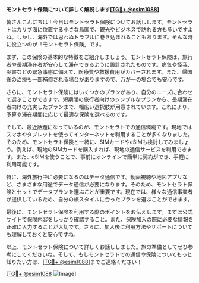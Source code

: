 **モントセラト保険について詳しく解説します[[TG💪+ @esim1088](https://t.me/s/esim1088)]**

皆さんこんにちは！今日はモントセラト保険についてお話しします。モントセラトはカリブ海に位置する小さな島国で、観光やビジネスで訪れる方も多いですよね。しかし、海外では思わぬトラブルに巻き込まれることもあります。そんな時に役立つのが「モントセラト保険」です。

まず、この保険の基本的な特徴をご紹介しましょう。モントセラト保険は、旅行者や長期滞在者が安心して滞在できるように設計されたものです。病気や怪我、災害などの緊急事態に備えて、医療費や救援費用がカバーされます。また、帰国後の治療も一部補償される場合がありますので、万が一の場合でも安心です。

さらに、モントセラト保険にはいくつかのプランがあり、自分のニーズに合わせて選ぶことができます。短期間の旅行者向けのシンプルなプランから、長期滞在者向けの充実したプランまで、幅広い選択肢が用意されています。これにより、予算や滞在期間に応じて最適な保険を選べるのです。

そして、最近話題になっているのが、モントセラトでの通信環境です。現地ではスマホやタブレットを使ってインターネットを利用することが多くなりました。そのため、モントセラト保険と一緒に、SIMカードやeSIMも検討してみましょう。例えば、現地のSIMカードを購入すれば、現地の通信サービスを利用できます。また、eSIMを使うことで、事前にオンラインで簡単に契約ができ、手軽に利用可能です。

特に、海外旅行中に必要になるのはデータ通信です。動画視聴や地図アプリなど、さまざまな用途でデータ通信が必要になります。そのため、モントセラト保険とセットでデータプランを選ぶことが重要です。現在では、様々な通信事業者が提供しているため、自分の旅スタイルに合ったプランを選ぶことができます。

最後に、モントセラト保険を利用する際のポイントをお伝えします。まずは公式サイトで保険内容をしっかり確認すること。また、保険加入の際に必要な情報を正確に入力することが大切です。さらに、加入後に利用方法やサポートについても理解しておくと安心ですね。

以上、モントセラト保険について詳しくお話ししました。旅の準備としてぜひ参考にしてくださいね。そして、もしモントセラトでの通信や保険についてもっと知りたい方は、[[TG💪+ @esim1088](https://t.me/s/esim1088)]までご連絡ください！

[[TG💪+ @esim1088](https://t.me/s/esim1088) ![Image](https://i.postimg.cc/Y0z9fWf4/image.png)]